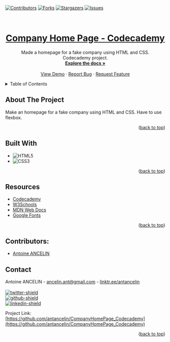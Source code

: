 <a id="readme-top"></a>

<!-- PROJECT SHIELDS -->
[![Contributors][contributors-shield]][contributors-url]
[![Forks][forks-shield]][forks-url]
[![Stargazers][stars-shield]][stars-url]
[![Issues][issues-shield]][issues-url]

<!-- TITLE -->
<br />
<div align="center">

<a href="https://github.com/antancelin/CompanyHomePage_Codecademy"><h1 align="center">Company Home Page - Codecademy</h1></a>

  <p align="center">
    Made a  homepage for a fake company using HTML and CSS.<br>Codecademy project.<br>
    <a href="https://github.com/antancelin/CompanyHomePage_Codecademy"><strong>Explore the docs »</strong></a>
    <br />
    <br />
    <a href="https://github.com/antancelin/CompanyHomePage_Codecademy">View Demo</a>
    ·
    <a href="https://github.com/antancelin/CompanyHomePage_Codecademy/issues/new?labels=bug&template=bug-report---.md">Report Bug</a>
    ·
    <a href="https://github.com/antancelin/CompanyHomePage_Codecademy/issues/new?labels=enhancement&template=feature-request---.md">Request Feature</a>
  </p>
</div>



<!-- TABLE OF CONTENTS -->
<details>
  <summary>Table of Contents</summary>
  <ul>
    <li><a href="#about-the-project">About The Project</a>
    <li><a href="#built-with">Built With</a></li>
    <li><a href="#Resources">Resources</a></li>
    <li><a href="#contact">Contact</a></li>
  </ul>
</details>



<!-- ABOUT THE PROJECT -->
## About The Project


Make an homepage for a fake company using HTML and CSS. Have to use flexbox.

<p align="right">(<a href="#readme-top">back to top</a>)</p>



## Built With

* ![HTML5]
* ![CSS3]

<p align="right">(<a href="#readme-top">back to top</a>)</p>


<!-- Resources -->
## Resources

* [Codecademy](https://www.codecademy.com/)
* [W3Schools](https://www.w3schools.com/)
* [MDN Web Docs](https://developer.mozilla.org/en-US/)
* [Google Fonts](https://fonts.google.com/)

<p align="right">(<a href="#readme-top">back to top</a>)</p>

## Contributors:

* <a href="https://github.com/antancelin/">
  <p>Antoine ANCELIN</p>
</a>


<!-- CONTACT -->
## Contact

Antoine ANCELIN - ancelin.ant@gmail.com - [linktr.ee/antancelin](https://www.linktr.ee/antancelin)
<br>
<br>
[![twitter-shield]][twitter-url] 
<br>
[![github-shield]][github-url]
<br>
[![linkedin-shield]][linkedin-url]


Project Link: [https://github.com/antancelin/CompanyHomePage_Codecademy](https://github.com/antancelin/CompanyHomePage_Codecademy)

<p align="right">(<a href="#readme-top">back to top</a>)</p>



<!-- MARKDOWN LINKS & IMAGES -->
<!-- https://www.markdownguide.org/basic-syntax/#reference-style-links -->
[contributors-shield]: https://img.shields.io/github/contributors/antancelin/CompanyHomePage_Codecademy
[contributors-url]: https://github.com/antancelin/CompanyHomePage_Codecademy/graphs/contributors
[forks-shield]: https://img.shields.io/github/forks/antancelin/CompanyHomePage_Codecademy
[forks-url]: https://github.com/antancelin/CompanyHomePage_Codecademy/network/members
[stars-shield]: https://img.shields.io/github/stars/antancelin/CompanyHomePage_Codecademy
[stars-url]: https://github.com/antancelin/CompanyHomePage_Codecademy/stargazers
[issues-shield]: https://img.shields.io/github/issues/antancelin/CompanyHomePage_Codecademy
[issues-url]: https://github.com/antancelin/CompanyHomePage_Codecademy/issues
[linkedin-shield]: https://img.shields.io/badge/LinkedIn-0077B5?style=for-the-badge&logo=linkedin&logoColor=white
[linkedin-url]: https://linkedin.com/in/antancelin
[twitter-shield]: https://img.shields.io/badge/Twitter-1DA1F2?style=for-the-badge&logo=twitter&logoColor=white
[twitter-url]: https://twitter.com/antancelin
[github-shield]: https://img.shields.io/badge/GitHub-100000?style=for-the-badge&logo=github&logoColor=white
[github-url]: https://github.com/antancelin
[HTML5]: https://img.shields.io/badge/HTML5-E34F26?style=for-the-badge&logo=html5&logoColor=white
[CSS3]: https://img.shields.io/badge/CSS3-1572B6?style=for-the-badge&logo=css3&logoColor=white